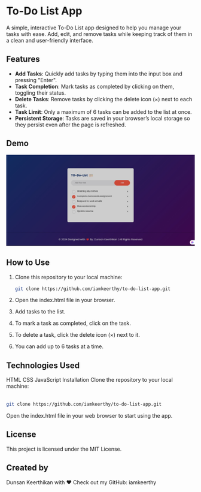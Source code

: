 # To-Do List App

A simple, interactive To-Do List app designed to help you manage your tasks with ease. Add, edit, and remove tasks while keeping track of them in a clean and user-friendly interface.

## Features

- **Add Tasks**: Quickly add tasks by typing them into the input box and pressing "Enter".
- **Task Completion**: Mark tasks as completed by clicking on them, toggling their status.
- **Delete Tasks**: Remove tasks by clicking the delete icon (×) next to each task.
- **Task Limit**: Only a maximum of 6 tasks can be added to the list at once.
- **Persistent Storage**: Tasks are saved in your browser’s local storage so they persist even after the page is refreshed.
  
## Demo
![To-Do List Screenshot](https://github.com/iamkeerthy/Simple-To-Do-app/blob/main/to-do-list.jpg)




## How to Use

1. Clone this repository to your local machine:
   ```bash
   git clone https://github.com/iamkeerthy/to-do-list-app.git
2. Open the index.html file in your browser.

3. Add tasks to the list.

4. To mark a task as completed, click on the task.

5. To delete a task, click the delete icon (×) next to it.

6. You can add up to 6 tasks at a time.

## Technologies Used
HTML
CSS
JavaScript
Installation
Clone the repository to your local machine:

```bash

git clone https://github.com/iamkeerthy/to-do-list-app.git
```
Open the index.html file in your web browser to start using the app.

## License
This project is licensed under the MIT License.

## Created by
Dunsan Keerthikan with ❤️
Check out my GitHub: iamkeerthy
